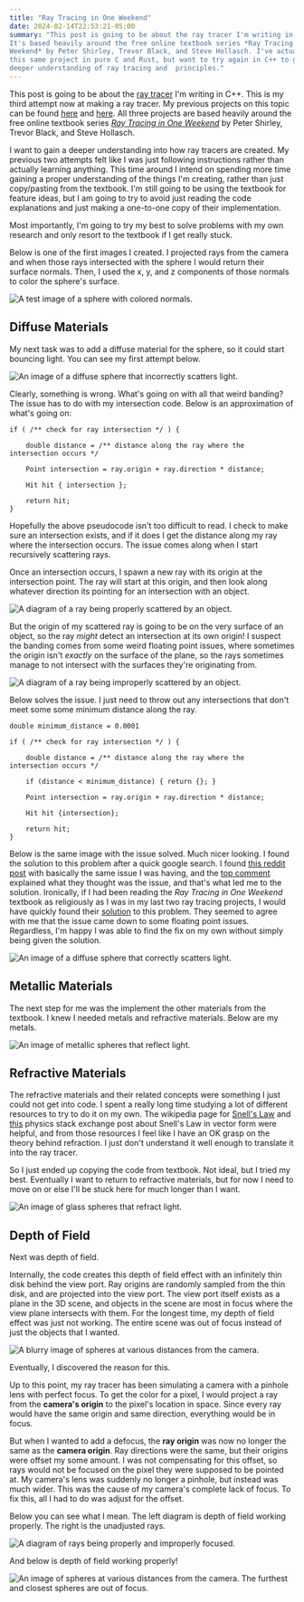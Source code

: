 ```yaml
---
title: "Ray Tracing in One Weekend"
date: 2024-02-14T22:53:21-05:00
summary: "This post is going to be about the ray tracer I'm writing in C++.
It's based heavily around the free online textbook series *Ray Tracing in One
Weekend* by Peter Shirley, Trevor Black, and Steve Hollasch. I've actually done
this same project in pure C and Rust, but want to try again in C++ to gain a
deeper understanding of ray tracing and  principles."
---
```


This post is going to be about the
[ray tracer](https://github.com/nsdigirolamo/ray-tracing-playground) I'm writing
in C++. This is my third attempt now at making a ray tracer. My previous
projects on this topic can be found
[here](https://github.com/nsdigirolamo/ray-tracing-in-one-weekend) and
[here](https://github.com/nsdigirolamo/nicks-ray-tracer). All three projects are
based heavily around the free online textbook series
[*Ray Tracing in One Weekend*](https://raytracing.github.io/) by Peter Shirley,
Trevor Black, and Steve Hollasch.

I want to gain a deeper understanding into how ray tracers are created. My
previous two attempts felt like I was just following instructions rather than
actually learning anything. This time around I intend on spending more time
gaining a proper understanding of the things I'm creating, rather than just
copy/pasting from the textbook. I'm still going to be using the textbook for
feature ideas, but I am going to try to avoid just reading the code explanations
and just making a one-to-one copy of their implementation.

Most importantly, I'm going to try my best to solve problems with my own
research and only resort to the textbook if I get really stuck.

Below is one of the first images I created. I projected rays from the camera
and when those rays intersected with the sphere I would return their surface
normals. Then, I used the x, y, and z components of those normals to color the
sphere's surface.

![A test image of a sphere with colored normals.](images/testing_normals.png)

## Diffuse Materials

My next task was to add a diffuse material for the sphere, so it could start
bouncing light. You can see my first attempt below.

![An image of a diffuse sphere that incorrectly scatters light.](images/banding.png)

Clearly, something is wrong. What's going on with all that weird banding? The
issue has to do with my intersection code. Below is an approximation of what's
going on:

```
if ( /** check for ray intersection */ ) {

	double distance = /** distance along the ray where the intersection occurs */

	Point intersection = ray.origin + ray.direction * distance;

	Hit hit { intersection };

	return hit;
}
```

Hopefully the above pseudocode isn't too difficult to read. I check to make sure
an intersection exists, and if it does I get the distance along my ray where the
intersection occurs. The issue comes along when I start recursively scattering
rays.

Once an intersection occurs, I spawn a new ray with its origin at the
intersection point. The ray will start at this origin, and then look along
whatever direction its pointing for an intersection with an object.

![A diagram of a ray being properly scattered by an object.](images/properly_scattered.png)

But the origin of my scattered ray is going to be on the very surface of an
object, so the ray *might* detect an intersection at its own origin! I suspect
the banding comes from some weird floating point issues, where sometimes the
origin isn't *exactly* on the surface of the plane, so the rays sometimes manage
to not intersect with the surfaces they're originating from.

![A diagram of a ray being improperly scattered by an object.](images/improperly_scattered.png)

Below solves the issue. I just need to throw out any intersections that don't
meet some some minimum distance along the ray.

```
double minimum_distance = 0.0001

if ( /** check for ray intersection */ ) {

	double distance = /** distance along the ray where the intersection occurs */

	if (distance < minimum_distance) { return {}; }

	Point intersection = ray.origin + ray.direction * distance;

	Hit hit {intersection};

	return hit;
}
```

Below is the same image with the issue solved. Much nicer looking. I found the
solution to this problem after a quick google search. I found
[this reddit post](https://www.reddit.com/r/rust/comments/nacl51/weird_banding_on_custom_ray_tracer/)
with basically the same issue I was having, and the
[top comment](https://www.reddit.com/r/rust/comments/nacl51/weird_banding_on_custom_ray_tracer/gxted9h/)
explained what they thought was the issue, and that's what led me to the
solution. Ironically, if I had been reading the *Ray Tracing in One Weekend*
textbook as religiously as I was in my last two ray tracing projects, I would
have quickly found their
[solution](https://raytracing.github.io/books/RayTracingInOneWeekend.html#diffusematerials/fixingshadowacne)
to this problem. They seemed to agree with me that the issue came down to some
floating point issues. Regardless, I'm happy I was able to find the
fix on my own without simply being given the solution.

![An image of a diffuse sphere that correctly scatters light.](images/fixed_banding.png)

## Metallic Materials

The next step for me was the implement the other materials from the textbook.
I knew I needed metals and refractive materials. Below are my metals.

![An image of metallic spheres that reflect light.](images/metals.png)

## Refractive Materials

The refractive materials and their related concepts were something I just could 
not get into code. I spent a really long time studying a lot of different 
resources to try to do it on my own. The wikipedia page for 
[Snell's Law](https://en.wikipedia.org/wiki/Snell's_law) and 
[this](https://physics.stackexchange.com/a/436252) physics stack exchange post 
about Snell's Law in vector form were helpful, and from those resources I feel
like I have an OK grasp on the theory behind refraction. I just don't
understand it well enough to translate it into the ray tracer.

So I just ended up copying the code from textbook. Not ideal, but I tried my
best. Eventually I want to return to refractive materials, but for now I need 
to move on or else I'll be stuck here for much longer than I want.

![An image of glass spheres that refract light.](images/dielectrics.png)

## Depth of Field

Next was depth of field.

Internally, the code creates this depth of field effect with an infinitely thin
disk behind the view port. Ray origins are randomly sampled from the thin disk,
and are projected into the view port. The view port itself exists as a plane in 
the 3D scene, and objects in the scene are most in focus where the view plane 
intersects with them. For the longest time, my depth of field effect was just 
not working. The entire scene was out of focus instead of just the objects that 
I wanted. 

![A blurry image of spheres at various distances from the camera.](images/blurry.png)

Eventually, I discovered the reason for this. 

Up to this point, my ray tracer has been simulating a camera with a pinhole lens
with perfect focus. To get the color for a pixel, I would project a ray from
the **camera's origin** to the pixel's location in space. Since every ray would
have the same origin and same direction, everything would be in focus.

But when I wanted to add a defocus, the **ray origin** was now no longer the same
as the **camera origin**. Ray directions were the same, but their origins were
offset my some amount. I was not compensating for this offset, so rays would
not be focused on the pixel they were supposed to be pointed at. My camera's
lens was suddenly no longer a pinhole, but instead was much wider. This was the
cause of my camera's complete lack of focus. To fix this, all I had to do was
adjust for the offset.

Below you can see what I mean. The left diagram is depth of field working
properly. The right is the unadjusted rays.

![A diagram of rays being properly and improperly focused.](images/improper_focus.png)

And below is depth of field working properly!

![An image of spheres at various distances from the camera. The furthest and closest spheres are out of focus.](images/depth_of_field.png)